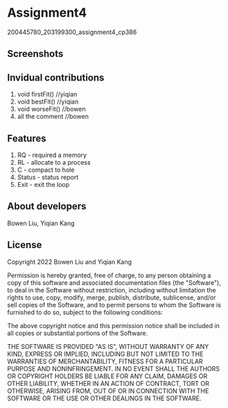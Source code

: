 # Assignment4
200445780_203199300_assignment4_cp386

## Screenshots

## Invidual contributions
1. void firstFit() //yiqian
2. void bestFit() //yiqian
3. void worseFit() //bowen
4. all the comment //bowen

## Features
1. RQ - required a memory
2. RL - allocate to a process
3. C - compact to hole
4. Status - status report
5. Exit - exit the loop
 
## About developers
Bowen Liu,
Yiqian Kang

## License
Copyright 2022 Bowen Liu and Yiqian Kang

Permission is hereby granted, free of charge, to any person obtaining a copy of this software and associated documentation files (the "Software"), to deal in the Software without restriction, including without limitation the rights to use, copy, modify, merge, publish, distribute, sublicense, and/or sell copies of the Software, and to permit persons to whom the Software is furnished to do so, subject to the following conditions:

The above copyright notice and this permission notice shall be included in all copies or substantial portions of the Software.

THE SOFTWARE IS PROVIDED "AS IS", WITHOUT WARRANTY OF ANY KIND, EXPRESS OR IMPLIED, INCLUDING BUT NOT LIMITED TO THE WARRANTIES OF MERCHANTABILITY, FITNESS FOR A PARTICULAR PURPOSE AND NONINFRINGEMENT. IN NO EVENT SHALL THE AUTHORS OR COPYRIGHT HOLDERS BE LIABLE FOR ANY CLAIM, DAMAGES OR OTHER LIABILITY, WHETHER IN AN ACTION OF CONTRACT, TORT OR OTHERWISE, ARISING FROM, OUT OF OR IN CONNECTION WITH THE SOFTWARE OR THE USE OR OTHER DEALINGS IN THE SOFTWARE.
